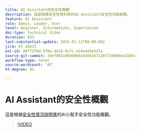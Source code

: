 ```yaml
---
title: AI Assistant的安全性概觀
description: 這是根據安全性資料表的AI Assistant安全性功能總覽。
feature: AI Assistant
role: Admin, Leader, User
level: Beginner, Intermediate, Experienced
doc-type: Technical Video
duration: 833
last-substantial-update: 2025-01-11T00:00:00Z
jira: KT-16672
exl-id: d6ff2f0d-570e-4d18-9cfc-e24e4d3e5dfa
source-git-commit: 3def983190d60b0a93b8347128f720968da1585c
workflow-type: tm+mt
source-wordcount: '47'
ht-degree: 0%

---
```



# AI Assistant的安全性概觀

這是根據<a href="https://www.adobe.com/content/dam/cc/en/trust-center/ungated/whitepapers/experience-cloud/adobe-ai-assistant-in-aep-security-fact-sheet.pdf">安全性情況說明書</a>的AI小幫手安全性功能概觀。

>[!VIDEO](https://video.tv.adobe.com/v/3441066/?learn=on&enablevpops)
